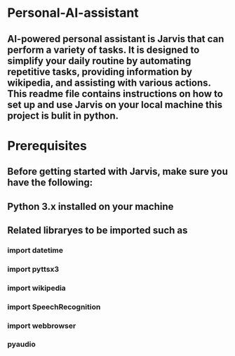 # Personal-AI-assistant
## AI-powered personal assistant  is Jarvis that can perform a variety of tasks. It is designed to simplify your daily routine by automating repetitive tasks, providing information by wikipedia, and assisting with various actions. This readme file contains instructions on how to set up and use Jarvis on your local machine this project is bulit in python.

# Prerequisites
## Before getting started with Jarvis, make sure you have the following:
## Python 3.x installed on your machine
## Related libraryes to be imported such as
### import datetime 
### import pyttsx3
### import wikipedia
### import SpeechRecognition
### import webbrowser
### pyaudio
